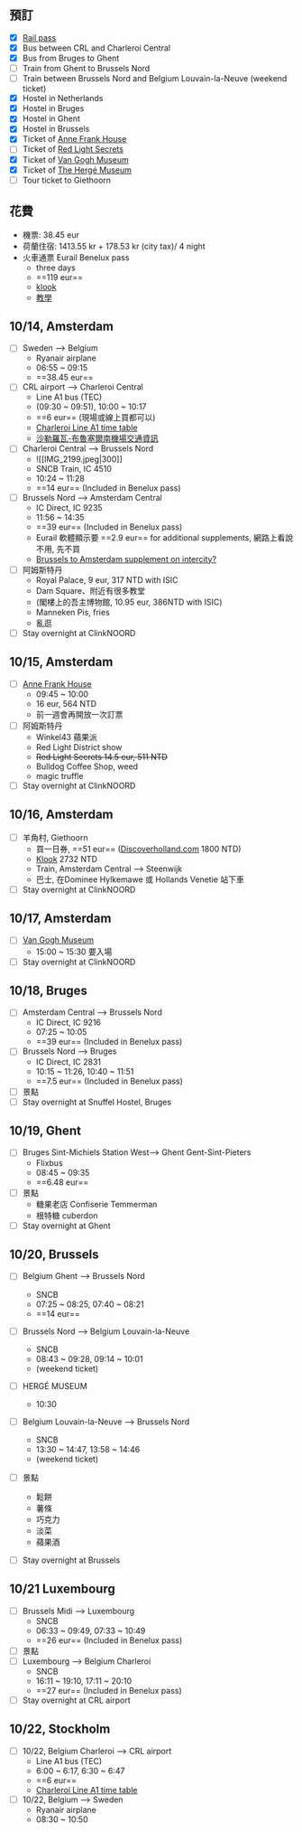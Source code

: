 ## 預訂

- [x] [Rail pass](https://www.klook.com/zh-TW/activity/9862-benelux-eurail-pass/)
- [x] Bus between CRL and Charleroi Central
- [x] Bus from Bruges to Ghent
- [ ] Train from Ghent to Brussels Nord
- [ ] Train between Brussels Nord and Belgium Louvain-la-Neuve (weekend ticket)
- [x] Hostel in Netherlands
- [x] Hostel in Bruges
- [x] Hostel in Ghent
- [x] Hostel in Brussels
- [x] Ticket of [Anne Frank House](https://www.annefrank.org/en/)
- [ ] Ticket of [Red Light Secrets](https://www.klook.com/zh-TW/activity/15035-red-light-secrets-museum-ticket-amsterdam/)
- [x] Ticket of [Van Gogh Museum](https://www.vangoghmuseum.nl/en)
- [x] Ticket of [The Hergé Museum](https://www.museeherge.be/en)
- [ ] Tour ticket to Giethoorn

## 花費

- 機票: 38.45 eur
- 荷蘭住宿: 1413.55 kr + 178.53 kr (city tax)/ 4 night
- 火車通票 Eurail Benelux pass
	- three days
	- ==119 eur==
	- [klook](https://www.klook.com/zh-TW/activity/9862-benelux-eurail-pass/)
	- [教學](https://lillian.tw/e-eurailpass/)

## 10/14, Amsterdam

- [ ] Sweden --> Belgium
	- Ryanair airplane
	- 06:55 ~ 09:15
	- ==38.45 eur==
- [ ] CRL airport --> Charleroi Central
	- Line A1 bus (TEC)
	- (09:30 ~ 09:51), 10:00 ~ 10:17
	- ==6 eur== (現場或線上買都可以)
	- [Charleroi Line A1 time table](https://www.letec.be/Planning/Details/Line/A1%252520Charleroi%252520Gare%252520Centrale%252520-%252520Charleroi%252520Airport/CA1)
	- [沙勒羅瓦-布魯塞爾南機場交通資訊](https://yeshappytravel.com/%E6%AF%94%E5%88%A9%E6%99%82%EF%BD%9C%E6%B2%99%E5%8B%92%E7%BE%85%E7%93%A6-%E5%B8%83%E9%AD%AF%E5%A1%9E%E7%88%BE%E5%8D%97%E6%A9%9F%E5%A0%B4%E4%BA%A4%E9%80%9A%E8%B3%87%E8%A8%8A/)
- [ ] Charleroi Central --> Brussels Nord
	- ![[IMG_2199.jpeg|300]]
	- SNCB Train, IC 4510
	- 10:24 ~ 11:28
	- ==14 eur== (Included in Benelux pass)
- [ ] Brussels Nord --> Amsterdam Central
	- IC Direct, IC 9235
	- 11:56 ~ 14:35
	- ==39 eur== (Included in Benelux pass)
	- Eurail 軟體顯示要 ==2.9 eur== for additional supplements, 網路上看說不用, 先不買
	- [Brussels to Amsterdam supplement on intercity?](https://community.eurail.com/train-connections-reservations-47/brussels-to-amsterdam-supplement-on-intercity-11676)
- [ ] 阿姆斯特丹
	- Royal Palace, 9 eur, 317 NTD with ISIC
	- Dam Square、附近有很多教堂
	- (閣樓上的吾主博物館, 10.95 eur, 386NTD with ISIC)
	- Manneken Pis, fries
	- 亂逛
- [ ] Stay overnight at ClinkNOORD

## 10/15, Amsterdam

- [ ] [Anne Frank House](https://www.annefrank.org/en/)
	- 09:45 ~ 10:00
	- 16 eur, 564 NTD 
	- 前一週會再開放一次訂票
- [ ] 阿姆斯特丹
	- Winkel43 蘋果派
	- Red Light District show
	- ~~Red Light Secrets 14.5 eur, 511 NTD~~ 
	- Bulldog Coffee Shop, weed
	- magic truffle
- [ ] Stay overnight at ClinkNOORD

## 10/16, Amsterdam

- [ ] 羊角村, Giethoorn
	- 買一日券, ==51 eur== ([Discoverholland.com](https://www.discoverholland.com/daytrip/129/giethoorn) 1800 NTD)
	- [Klook](https://www.klook.com/zh-TW/activity/8628-giethoorn-one-day-tour-amsterdam/) 2732 NTD
	- Train, Amsterdam Central --> Steenwijk
	- 巴士, 在Dominee Hylkemawe 或 Hollands Venetie 站下車
- [ ] Stay overnight at ClinkNOORD

## 10/17, Amsterdam

- [ ] [Van Gogh Museum](https://www.vangoghmuseum.nl/en)
	- 15:00 ~ 15:30 要入場
- [ ] Stay overnight at ClinkNOORD

## 10/18, Bruges

- [ ] Amsterdam Central --> Brussels Nord
	- IC Direct, IC 9216
	- 07:25 ~ 10:05
	- ==39 eur== (Included in Benelux pass)
- [ ] Brussels Nord --> Bruges
	- IC Direct, IC 2831
	- 10:15 ~ 11:26, 10:40 ~ 11:51
	- ==7.5 eur== (Included in Benelux pass)
- [ ] 景點
- [ ] Stay overnight at Snuffel Hostel, Bruges

## 10/19, Ghent

- [ ] Bruges Sint-Michiels Station West--> Ghent Gent-Sint-Pieters
	- Flixbus
	- 08:45 ~ 09:35
	- ==6.48 eur==
- [ ] 景點
	- 糖果老店 Confiserie Temmerman
	- 根特糖 cuberdon
- [ ] Stay overnight at Ghent

## 10/20, Brussels

- [ ] Belgium Ghent --> Brussels Nord
	- SNCB
	- 07:25 ~ 08:25, 07:40 ~ 08:21
	- ==14 eur==

- [ ] Brussels Nord --> Belgium Louvain-la-Neuve
	- SNCB
	- 08:43 ~ 09:28, 09:14 ~ 10:01
	- (weekend ticket)
- [ ] HERGÉ MUSEUM
	- 10:30
- [ ] Belgium Louvain-la-Neuve --> Brussels Nord
	- SNCB
	- 13:30 ~ 14:47, 13:58 ~ 14:46
	- (weekend ticket)
- [ ] 景點
	- 鬆餅
	- 薯條
	- 巧克力
	- 淡菜
	- 蘋果酒
- [ ] Stay overnight at Brussels

## 10/21 Luxembourg

- [ ] Brussels Midi --> Luxembourg
	- SNCB
	- 06:33 ~ 09:49, 07:33 ~ 10:49
	- ==26 eur== (Included in Benelux pass)
- [ ] 景點
- [ ] Luxembourg --> Belgium Charleroi
	- SNCB
	- 16:11 ~ 19:10, 17:11 ~ 20:10
	- ==27 eur== (Included in Benelux pass)
- [ ] Stay overnight at CRL airport

## 10/22, Stockholm

- [ ] 10/22, Belgium Charleroi --> CRL airport
	- Line A1 bus (TEC)
	- 6:00 ~ 6:17, 6:30 ~ 6:47
	- ==6 eur==
	- [Charleroi Line A1 time table](https://www.letec.be/Planning/Details/Line/A1%252520Charleroi%252520Gare%252520Centrale%252520-%252520Charleroi%252520Airport/CA1)
- [ ] 10/22, Belgium --> Sweden
	- Ryanair airplane
	- 08:30 ~ 10:50
